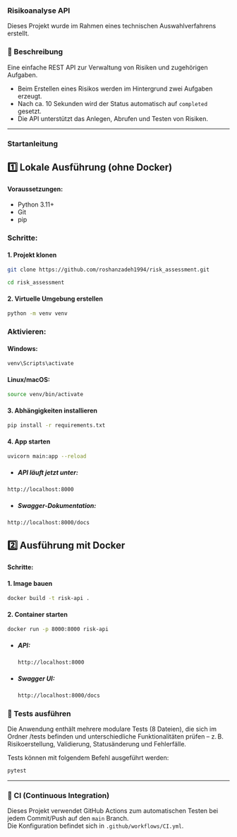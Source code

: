 ### Risikoanalyse API

Dieses Projekt wurde im Rahmen eines technischen Auswahlverfahrens erstellt.

### 📝 Beschreibung

Eine einfache REST API zur Verwaltung von Risiken und zugehörigen Aufgaben.

- Beim Erstellen eines Risikos werden im Hintergrund zwei Aufgaben erzeugt.
- Nach ca. 10 Sekunden wird der Status automatisch auf `completed` gesetzt.
- Die API unterstützt das Anlegen, Abrufen und Testen von Risiken.

---

###  Startanleitung

## 1️⃣ Lokale Ausführung (ohne Docker)

#### Voraussetzungen:

- Python 3.11+
- Git
- pip

### Schritte:

#### 1. Projekt klonen
```bash
git clone https://github.com/roshanzadeh1994/risk_assessment.git
```
```bash
cd risk_assessment
```
#### 2. Virtuelle Umgebung erstellen
```bash
python -m venv venv
```
### Aktivieren:
#### Windows:

```bash
venv\Scripts\activate
```
#### Linux/macOS:
```bash
source venv/bin/activate
```
#### 3. Abhängigkeiten installieren
```bash
pip install -r requirements.txt
```
#### 4. App starten
```bash
uvicorn main:app --reload
```
- ##### API läuft jetzt unter:
```bash
http://localhost:8000
 ```

- ##### Swagger-Dokumentation:
```bash
http://localhost:8000/docs
```

## 2️⃣ Ausführung mit Docker

#### Schritte:

#### 1. Image bauen

```bash
docker build -t risk-api .
 ```

#### 2. Container starten

```bash
docker run -p 8000:8000 risk-api
 ```


- ##### API:
  ```bash
  http://localhost:8000
  ```

- ##### Swagger UI:
  ```bash
  http://localhost:8000/docs
  ```

### 🧪 Tests ausführen
Die Anwendung enthält mehrere modulare Tests (8 Dateien),
die sich im Ordner /tests befinden und unterschiedliche Funktionalitäten prüfen –
z. B. Risikoerstellung, Validierung, Statusänderung und Fehlerfälle.

Tests können mit folgendem Befehl ausgeführt werden:
```bash 
pytest
```

---

### 🔄 CI (Continuous Integration)

Dieses Projekt verwendet GitHub Actions zum automatischen Testen bei jedem Commit/Push auf den `main` Branch.  
Die Konfiguration befindet sich in `.github/workflows/CI.yml`.

